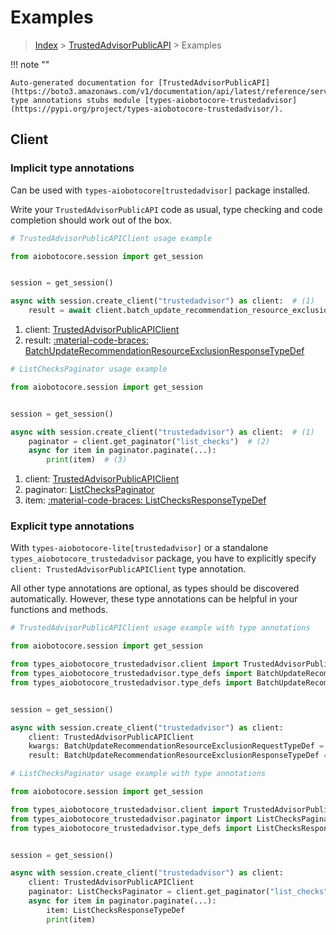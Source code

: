# Examples

> [Index](../README.md) > [TrustedAdvisorPublicAPI](./README.md) > Examples

!!! note ""

    Auto-generated documentation for [TrustedAdvisorPublicAPI](https://boto3.amazonaws.com/v1/documentation/api/latest/reference/services/trustedadvisor.html#trustedadvisorpublicapi)
    type annotations stubs module [types-aiobotocore-trustedadvisor](https://pypi.org/project/types-aiobotocore-trustedadvisor/).

## Client

### Implicit type annotations

Can be used with `types-aiobotocore[trustedadvisor]` package installed.

Write your `TrustedAdvisorPublicAPI` code as usual,
type checking and code completion should work out of the box.



```python
# TrustedAdvisorPublicAPIClient usage example

from aiobotocore.session import get_session


session = get_session()

async with session.create_client("trustedadvisor") as client:  # (1)
    result = await client.batch_update_recommendation_resource_exclusion()  # (2)
```

1. client: [TrustedAdvisorPublicAPIClient](./client.md)
2. result: [:material-code-braces: BatchUpdateRecommendationResourceExclusionResponseTypeDef](./type_defs.md#batchupdaterecommendationresourceexclusionresponsetypedef) 



```python
# ListChecksPaginator usage example

from aiobotocore.session import get_session


session = get_session()

async with session.create_client("trustedadvisor") as client:  # (1)
    paginator = client.get_paginator("list_checks")  # (2)
    async for item in paginator.paginate(...):
        print(item)  # (3)
```

1. client: [TrustedAdvisorPublicAPIClient](./client.md)
2. paginator: [ListChecksPaginator](./paginators.md#listcheckspaginator)
3. item: [:material-code-braces: ListChecksResponseTypeDef](./type_defs.md#listchecksresponsetypedef) 




### Explicit type annotations

With `types-aiobotocore-lite[trustedadvisor]`
or a standalone `types_aiobotocore_trustedadvisor` package, you have to explicitly specify
`client: TrustedAdvisorPublicAPIClient` type annotation.

All other type annotations are optional, as types should be discovered automatically.
However, these type annotations can be helpful in your functions and methods.


```python
# TrustedAdvisorPublicAPIClient usage example with type annotations

from aiobotocore.session import get_session

from types_aiobotocore_trustedadvisor.client import TrustedAdvisorPublicAPIClient
from types_aiobotocore_trustedadvisor.type_defs import BatchUpdateRecommendationResourceExclusionResponseTypeDef
from types_aiobotocore_trustedadvisor.type_defs import BatchUpdateRecommendationResourceExclusionRequestTypeDef


session = get_session()

async with session.create_client("trustedadvisor") as client:
    client: TrustedAdvisorPublicAPIClient
    kwargs: BatchUpdateRecommendationResourceExclusionRequestTypeDef = {...}
    result: BatchUpdateRecommendationResourceExclusionResponseTypeDef = await client.batch_update_recommendation_resource_exclusion(**kwargs)
```



```python
# ListChecksPaginator usage example with type annotations

from aiobotocore.session import get_session

from types_aiobotocore_trustedadvisor.client import TrustedAdvisorPublicAPIClient
from types_aiobotocore_trustedadvisor.paginator import ListChecksPaginator
from types_aiobotocore_trustedadvisor.type_defs import ListChecksResponseTypeDef


session = get_session()

async with session.create_client("trustedadvisor") as client:
    client: TrustedAdvisorPublicAPIClient
    paginator: ListChecksPaginator = client.get_paginator("list_checks")
    async for item in paginator.paginate(...):
        item: ListChecksResponseTypeDef
        print(item)
```


